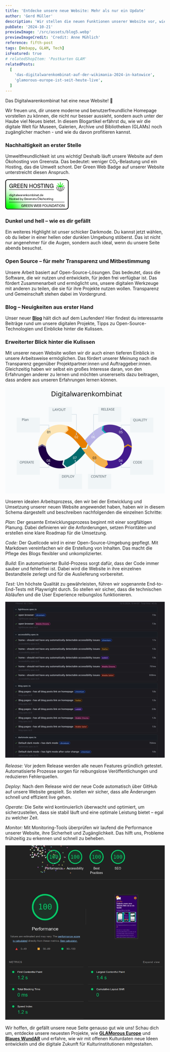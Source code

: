 ```yaml
---
title: 'Entdecke unsere neue Website: Mehr als nur ein Update'
author: 'Gerd Müller'
description: 'Wir stellen die neuen Funktionen unserer Website vor, wie umweltfreundliches Hosting, den Darkmode und Open-Source-Lösungen. Zudem bieten wir einen Einblick in die technischen Schritte – von der Planung über den Code und Tests bis hin zu Deployment und Monitoring.'
pubDate: '2024-10-21'
previewImage: '/src/assets/blog5.webp'
previewImageCredit: 'Credit: Anne Mühlich'
reference: fifth-post
tags: [Webapp, GLAM, Tech]
isFeatured: true
# relatedShopItem: 'Postkarten GLAM'
relatedPosts:
  [
    'das-digitalwarenkombinat-auf-der-wikimania-2024-in-katowice',
    'glamorous-europe-ist-seit-heute-live',
  ]
---
```


Das Digitalwarenkombinat hat eine neue Website! 🎉

Wir freuen uns, dir unsere moderne und benutzerfreundliche Homepage vorstellen zu können, die nicht nur besser aussieht, sondern auch unter der Haube viel Neues bietet. In diesem Blogartikel erfährst du, wie wir die digitale Welt für Museen, Galerien, Archive und Bibliotheken (GLAMs) noch zugänglicher machen - und wie du davon profitieren kannst.

### Nachhaltigkeit an erster Stelle

Umweltfreundlichkeit ist uns wichtig! Deshalb läuft unsere Website auf dem Ökohosting von Greensta. Das bedeutet: weniger CO₂-Belastung und ein Hosting, das die Umwelt schont. Der Green Web Badge auf unserer Website unterstreicht diesen Anspruch.

![Green Web Badge](../../assets/blog5_1.webp)

### Dunkel und hell – wie es dir gefällt

Ein weiteres Highlight ist unser schicker Darkmode. Du kannst jetzt wählen, ob du lieber in einer hellen oder dunklen Umgebung stöberst. Das ist nicht nur angenehmer für die Augen, sondern auch ideal, wenn du unsere Seite abends besuchst.

### Open Source – für mehr Transparenz und Mitbestimmung

Unsere Arbeit basiert auf Open-Source-Lösungen. Das bedeutet, dass die Software, die wir nutzen und entwickeln, für jeden frei verfügbar ist. Das fördert Zusammenarbeit und ermöglicht uns, unsere digitalen Werkzeuge mit anderen zu teilen, die sie für ihre Projekte nutzen wollen. Transparenz und Gemeinschaft stehen dabei im Vordergrund.

### Blog – Neuigkeiten aus erster Hand

Unser neuer <a href='/blog/'>**Blog**</a> hält dich auf dem Laufenden! Hier findest du interessante Beiträge rund um unsere digitalen Projekte, Tipps zu Open-Source-Technologien und Einblicke hinter die Kulissen.

### Erweiterter Blick hinter die Kulissen

Mit unserer neuen Website wollen wir dir auch einen tieferen Einblick in unsere Arbeitsweise ermöglichen. Das fördert unserer Meinung nach die Transparenz gegenüber Projektpartner:innen und Auftraggeber:innen. Gleichzeitig haben wir selbst ein großes Interesse daran, von den Erfahrungen anderer zu lernen und möchten unsererseits dazu beitragen, dass andere aus unseren Erfahrungen lernen können.

![CI/CD](../../assets/blog5_2.svg)

Unseren idealen Arbeitsprozess, den wir bei der Entwicklung und Umsetzung unserer neuen Website angewendet haben, haben wir in diesem Schema dargestellt und beschreiben nachfolgenden die einzelnen Schritte:

_Plan:_ Der gesamte Entwicklungsprozess beginnt mit einer sorgfältigen Planung. Dabei definieren wir die Anforderungen, setzen Prioritäten und erstellen eine klare Roadmap für die Umsetzung.

_Code:_ Der Quellcode wird in einer Open-Source-Umgebung gepflegt. Mit Markdown vereinfachen wir die Erstellung von Inhalten. Das macht die Pflege des Blogs flexibler und unkomplizierter.

_Build:_ Ein automatisierter Build-Prozess sorgt dafür, dass der Code immer sauber und fehlerfrei ist. Dabei wird die Website in ihre einzelnen Bestandteile zerlegt und für die Auslieferung vorbereitet.

_Test:_ Um höchste Qualität zu gewährleisten, führen wir sogenannte End-to-End-Tests mit Playwright durch. So stellen wir sicher, dass die technischen Abläufen und die User Experience reibungslos funktionieren.

![Playwright](../../assets/blog5_3.webp)

_Release:_ Vor jedem Release werden alle neuen Features gründlich getestet. Automatisierte Prozesse sorgen für reibungslose Veröffentlichungen und reduzieren Fehlerquellen.

_Deploy:_ Nach dem Release wird der neue Code automatisch über GitHub auf unsere Website gespielt. So stellen wir sicher, dass alle Änderungen schnell und effizient live gehen.

_Operate:_ Die Seite wird kontinuierlich überwacht und optimiert, um sicherzustellen, dass sie stabil läuft und eine optimale Leistung bietet – egal zu welcher Zeit.

_Monitor:_ Mit Monitoring-Tools überprüfen wir laufend die Performance unserer Website, ihre Sicherheit und Zugänglichkeit. Das hilft uns, Probleme frühzeitig zu erkennen und schnell zu beheben.

![Lighthouse Score](../../assets/blog5_4.webp)

Wir hoffen, dir gefällt unsere neue Seite genauso gut wie uns! Schau dich um, entdecke unsere neuesten Projekte, wie <a href='/projects/glamorous-europe/'>**GLAMorous Europe**</a> und <a href='/projects/blaues-wundar/'>**Blaues WundAR**</a> und erfahre, wie wir mit offenen Kulturdaten neue Ideen entwickeln und die digitale Zukunft für Kulturinstitutionen mitgestalten.
